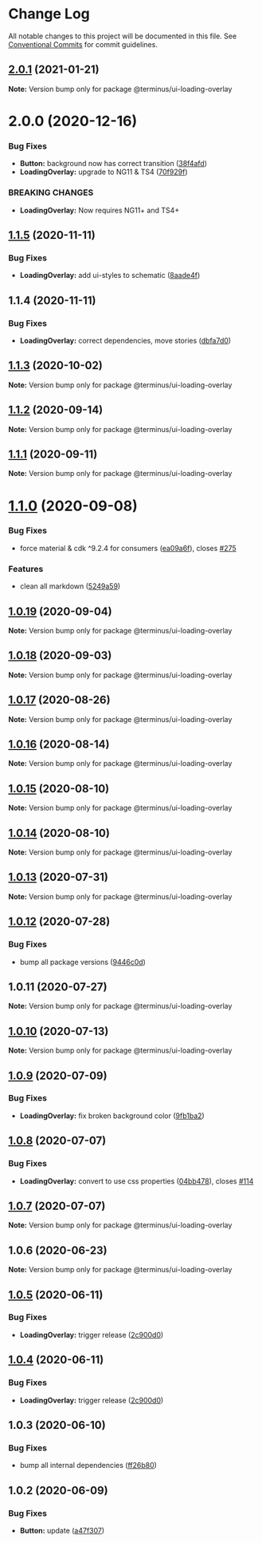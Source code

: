 # Change Log

All notable changes to this project will be documented in this file.
See [Conventional Commits](https://conventionalcommits.org) for commit guidelines.

## [2.0.1](https://github.com/GetTerminus/terminus-oss/compare/@terminus/ui-loading-overlay@2.0.0...@terminus/ui-loading-overlay@2.0.1) (2021-01-21)

**Note:** Version bump only for package @terminus/ui-loading-overlay





# 2.0.0 (2020-12-16)


### Bug Fixes

* **Button:** background now has correct transition ([38f4afd](https://github.com/GetTerminus/terminus-oss/commit/38f4afd779813eab15ceea23b760ff5e6940c7bc))
* **LoadingOverlay:** upgrade to NG11 & TS4 ([70f929f](https://github.com/GetTerminus/terminus-oss/commit/70f929ff675260f94bf0cac0a7d6db3570950378))


### BREAKING CHANGES

* **LoadingOverlay:** Now requires NG11+ and TS4+





## [1.1.5](https://github.com/GetTerminus/terminus-oss/compare/@terminus/ui-loading-overlay@1.1.4...@terminus/ui-loading-overlay@1.1.5) (2020-11-11)


### Bug Fixes

* **LoadingOverlay:** add ui-styles to schematic ([8aade4f](https://github.com/GetTerminus/terminus-oss/commit/8aade4f3fcf6912b553b0e85e38282d29e822f74))





## 1.1.4 (2020-11-11)


### Bug Fixes

* **LoadingOverlay:** correct dependencies, move stories ([dbfa7d0](https://github.com/GetTerminus/terminus-oss/commit/dbfa7d08e3c5a606119e3b2a4b42d2028d385fbe))





## [1.1.3](https://github.com/GetTerminus/terminus-oss/compare/@terminus/ui-loading-overlay@1.1.2...@terminus/ui-loading-overlay@1.1.3) (2020-10-02)

**Note:** Version bump only for package @terminus/ui-loading-overlay





## [1.1.2](https://github.com/GetTerminus/terminus-oss/compare/@terminus/ui-loading-overlay@1.1.1...@terminus/ui-loading-overlay@1.1.2) (2020-09-14)

**Note:** Version bump only for package @terminus/ui-loading-overlay





## [1.1.1](https://github.com/GetTerminus/terminus-oss/compare/@terminus/ui-loading-overlay@1.1.0...@terminus/ui-loading-overlay@1.1.1) (2020-09-11)

**Note:** Version bump only for package @terminus/ui-loading-overlay





# [1.1.0](https://github.com/GetTerminus/terminus-oss/compare/@terminus/ui-loading-overlay@1.0.19...@terminus/ui-loading-overlay@1.1.0) (2020-09-08)


### Bug Fixes

* force material & cdk ^9.2.4 for consumers ([ea09a6f](https://github.com/GetTerminus/terminus-oss/commit/ea09a6ff88a1ea239fe0e24cb011abfb3ffc8908)), closes [#275](https://github.com/GetTerminus/terminus-oss/issues/275)


### Features

* clean all markdown ([5249a59](https://github.com/GetTerminus/terminus-oss/commit/5249a59486be63b6d9a0be7a801defb9b6adcedc))





## [1.0.19](https://github.com/GetTerminus/terminus-oss/compare/@terminus/ui-loading-overlay@1.0.18...@terminus/ui-loading-overlay@1.0.19) (2020-09-04)

**Note:** Version bump only for package @terminus/ui-loading-overlay





## [1.0.18](https://github.com/GetTerminus/terminus-oss/compare/@terminus/ui-loading-overlay@1.0.17...@terminus/ui-loading-overlay@1.0.18) (2020-09-03)

**Note:** Version bump only for package @terminus/ui-loading-overlay

## [1.0.17](https://github.com/GetTerminus/terminus-oss/compare/@terminus/ui-loading-overlay@1.0.16...@terminus/ui-loading-overlay@1.0.17) (2020-08-26)

**Note:** Version bump only for package @terminus/ui-loading-overlay

## [1.0.16](https://github.com/GetTerminus/terminus-oss/compare/@terminus/ui-loading-overlay@1.0.15...@terminus/ui-loading-overlay@1.0.16) (2020-08-14)

**Note:** Version bump only for package @terminus/ui-loading-overlay

## [1.0.15](https://github.com/GetTerminus/terminus-oss/compare/@terminus/ui-loading-overlay@1.0.14...@terminus/ui-loading-overlay@1.0.15) (2020-08-10)

**Note:** Version bump only for package @terminus/ui-loading-overlay

## [1.0.14](https://github.com/GetTerminus/terminus-oss/compare/@terminus/ui-loading-overlay@1.0.13...@terminus/ui-loading-overlay@1.0.14) (2020-08-10)

**Note:** Version bump only for package @terminus/ui-loading-overlay

## [1.0.13](https://github.com/GetTerminus/terminus-oss/compare/@terminus/ui-loading-overlay@1.0.12...@terminus/ui-loading-overlay@1.0.13) (2020-07-31)

**Note:** Version bump only for package @terminus/ui-loading-overlay

## [1.0.12](https://github.com/GetTerminus/terminus-oss/compare/@terminus/ui-loading-overlay@1.0.11...@terminus/ui-loading-overlay@1.0.12) (2020-07-28)

### Bug Fixes

* bump all package versions ([9446c0d](https://github.com/GetTerminus/terminus-oss/commit/9446c0d5cde3bd693cfba7cabbfd2db443a47b00))

## 1.0.11 (2020-07-27)

**Note:** Version bump only for package @terminus/ui-loading-overlay

## [1.0.10](https://github.com/GetTerminus/terminus-oss/compare/@terminus/ui-loading-overlay@1.0.9...@terminus/ui-loading-overlay@1.0.10) (2020-07-13)

**Note:** Version bump only for package @terminus/ui-loading-overlay

## [1.0.9](https://github.com/GetTerminus/terminus-oss/compare/@terminus/ui-loading-overlay@1.0.8...@terminus/ui-loading-overlay@1.0.9) (2020-07-09)

### Bug Fixes

* **LoadingOverlay:** fix broken background color ([9fb1ba2](https://github.com/GetTerminus/terminus-oss/commit/9fb1ba26c0c73266305ac0c537f990996d0bfa1f))

## [1.0.8](https://github.com/GetTerminus/terminus-oss/compare/@terminus/ui-loading-overlay@1.0.7...@terminus/ui-loading-overlay@1.0.8) (2020-07-07)

### Bug Fixes

* **LoadingOverlay:** convert to use css properties ([04bb478](https://github.com/GetTerminus/terminus-oss/commit/04bb478a5b4b1a19c9ce75cba627414d6c85931c)), closes [#114](https://github.com/GetTerminus/terminus-oss/issues/114)

## [1.0.7](https://github.com/GetTerminus/terminus-oss/compare/@terminus/ui-loading-overlay@1.0.6...@terminus/ui-loading-overlay@1.0.7) (2020-07-07)

**Note:** Version bump only for package @terminus/ui-loading-overlay

## 1.0.6 (2020-06-23)

**Note:** Version bump only for package @terminus/ui-loading-overlay

## [1.0.5](https://github.com/GetTerminus/terminus-oss/compare/@terminus/ui-loading-overlay@1.0.3...@terminus/ui-loading-overlay@1.0.5) (2020-06-11)

### Bug Fixes

* **LoadingOverlay:** trigger release ([2c900d0](https://github.com/GetTerminus/terminus-oss/commit/2c900d072ee4cfb24b271d478f3adfd2af06aa45))

## [1.0.4](https://github.com/GetTerminus/terminus-oss/compare/@terminus/ui-loading-overlay@1.0.3...@terminus/ui-loading-overlay@1.0.4) (2020-06-11)

### Bug Fixes

* **LoadingOverlay:** trigger release ([2c900d0](https://github.com/GetTerminus/terminus-oss/commit/2c900d072ee4cfb24b271d478f3adfd2af06aa45))

## 1.0.3 (2020-06-10)

### Bug Fixes

* bump all internal dependencies ([ff26b80](https://github.com/GetTerminus/terminus-oss/commit/ff26b806bb599401f006996be5b567a378e68ef3))

## 1.0.2 (2020-06-09)

### Bug Fixes

* **Button:** update ([a47f307](https://github.com/GetTerminus/terminus-oss/commit/a47f30757b9216d6ee76788c117e76eacf5289e5))

